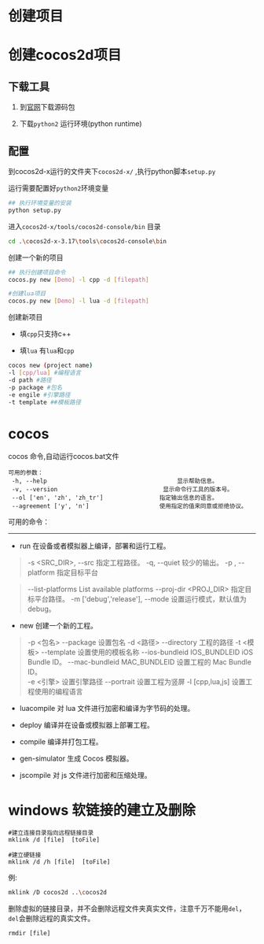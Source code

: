 # 创建项目

# 创建cocos2d项目

## 下载工具

1. 到[官网](http://www.cocos2d-x.org/)下载源码包

2. 下载`python2` 运行环境(python runtime)

   

## 配置

到cocos2d-x运行的文件夹下`cocos2d-x/`  ,执行python脚本`setup.py `

运行需要配置好`python2`环境变量

```sh
## 执行环境变量的安装
python setup.py
```

进入`cocos2d-x/tools/cocos2d-console/bin`  目录

```sh
cd .\cocos2d-x-3.17\tools\cocos2d-console\bin
```

创建一个新的项目

```sh
## 执行创建项目命令
cocos.py new [Demo] -l cpp -d [filepath]

#创建lua项目 
cocos.py new [Demo] -l lua -d [filepath]
```

创建新项目 

+ 填`cpp`只支持c++ 

+ 填`lua` 有`lua`和`cpp`

```sh
cocos new (project name) 
-l [cpp/lua] #编程语言
-d path #路径
-p package #包名
-e engile #引擎路径
-t template ##模板路径
```

# cocos

cocos 命令,自动运行cocos.bat文件



```
可用的参数：
 -h, --help 									显示帮助信息。
 -v, --version								显示命令行工具的版本号。
 --ol ['en', 'zh', 'zh_tr']				   指定输出信息的语言。
 --agreement ['y', 'n'] 				   使用指定的值来同意或拒绝协议。
```



可用的命令：

------

- run              					在设备或者模拟器上编译，部署和运行工程。

> -s <SRC_DIR>, --src				指定工程路径。
> -q, --quiet           			较少的输出。
> -p <PLATFORM>, --platform			指定目标平台

> --list-platforms      			List available platforms
> --proj-dir <PROJ_DIR>   			指定目标平台路径。
> -m ['debug','release'], --mode   	设置运行模式，默认值为 debug。

- new 	创建一个新的工程。

> -p <包名>		--package	设置包名
> -d <路径>		--directory	工程的路径
> -t <模板> 	--template	设置使用的模板名称
> --ios-bundleid IOS_BUNDLEID
> iOS Bundle ID。
> --mac-bundleid MAC_BUNDLEID
> 设置工程的 Mac Bundle ID。	
> -e <引擎>			设置引擎路径
> --portrait		设置工程为竖屏
> -l [cpp,lua,js]	设置工程使用的编程语言

- luacompile       对 lua 文件进行加密和编译为字节码的处理。
- deploy           编译并在设备或模拟器上部署工程。
- compile          编译并打包工程。
- gen-simulator    生成 Cocos 模拟器。



- jscompile        对 js 文件进行加密和压缩处理。

# windows 软链接的建立及删除

```shell
#建立连接目录指向远程链接目录
mklink /d [file]  [toFile]

#建立硬链接
mklink /d /h [file]  [toFile]
```

 例:

```sh
mklink /D cocos2d ..\cocos2d
```

​	删除虚拟的链接目录，并不会删除远程文件夹真实文件，注意千万不能用`del`，`del`会删除远程的真实文件。

```shell
rmdir [file]
```


